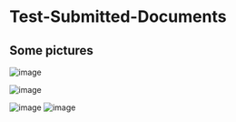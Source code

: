 # Test-Submitted-Documents

## Some pictures
![image](https://user-images.githubusercontent.com/107022820/173528946-5688191e-6bd6-491b-9e25-082204f3da02.png)


![image](https://user-images.githubusercontent.com/107022820/173529063-f5f7fb3e-0ca2-4bfe-bfaf-720254b232ca.png)

![image](https://user-images.githubusercontent.com/107022820/173529155-99461e70-18d1-426a-8d7b-334403614f6a.png)
![image](https://user-images.githubusercontent.com/107022820/173529220-f53326c0-3006-4039-926f-c54af43908d3.png)

